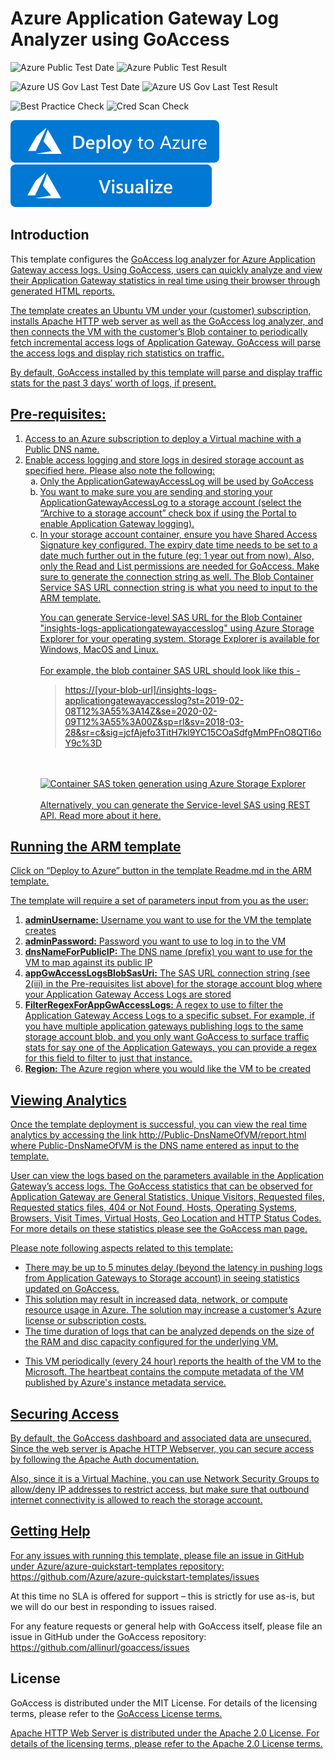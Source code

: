 # Azure Application Gateway Log Analyzer using GoAccess

![Azure Public Test Date](https://azurequickstartsservice.blob.core.windows.net/badges/application-gateway-logviewer-goaccess/PublicLastTestDate.svg)
![Azure Public Test Result](https://azurequickstartsservice.blob.core.windows.net/badges/application-gateway-logviewer-goaccess/PublicDeployment.svg)

![Azure US Gov Last Test Date](https://azurequickstartsservice.blob.core.windows.net/badges/application-gateway-logviewer-goaccess/FairfaxLastTestDate.svg)
![Azure US Gov Last Test Result](https://azurequickstartsservice.blob.core.windows.net/badges/application-gateway-logviewer-goaccess/FairfaxDeployment.svg)

![Best Practice Check](https://azurequickstartsservice.blob.core.windows.net/badges/application-gateway-logviewer-goaccess/BestPracticeResult.svg)
![Cred Scan Check](https://azurequickstartsservice.blob.core.windows.net/badges/application-gateway-logviewer-goaccess/CredScanResult.svg)

[![Deploy To Azure](https://raw.githubusercontent.com/Azure/azure-quickstart-templates/master/1-CONTRIBUTION-GUIDE/images/deploytoazure.svg?sanitize=true)](https://portal.azure.com/#create/Microsoft.Template/uri/https%3A%2F%2Fraw.githubusercontent.com%2FAzure%2Fazure-quickstart-templates%2Fmaster%2Fapplication-gateway-logviewer-goaccess%2Fazuredeploy.json)
[![Visualize](https://raw.githubusercontent.com/Azure/azure-quickstart-templates/master/1-CONTRIBUTION-GUIDE/images/visualizebutton.svg?sanitize=true)](http://armviz.io/#/?load=https%3A%2F%2Fraw.githubusercontent.com%2FAzure%2Fazure-quickstart-templates%2Fmaster%2Fapplication-gateway-logviewer-goaccess%2Fazuredeploy.json)

<h2>Introduction</h2>
This template configures the <a href="https://goaccess.io">GoAccess log analyzer for Azure Application Gateway access logs. Using GoAccess, users can quickly analyze and view their Application Gateway statistics in real time using their browser through generated HTML reports.

The template creates an Ubuntu VM under your (customer) subscription, installs Apache HTTP web server as well as the GoAccess log analyzer, and then connects the VM with the customer’s Blob container to periodically fetch incremental access logs of Application Gateway. GoAccess will parse the access logs and display rich statistics on traffic.

By default, GoAccess installed by this template will parse and display traffic
stats for the past 3 days’ worth of logs, if present.

<h2>Pre-requisites:</h2>
    <ol type="1">
    <li>Access to an Azure subscription to deploy a Virtual machine with a Public DNS name.</li>
    <li>Enable access logging and store logs in desired storage account as specified <a    href="https://docs.microsoft.com/en-us/azure/application-gateway/application-gateway-diagnostics#diagnostic-logging">here. Please also note the following:
    <ol type="a">
        <li>Only the ApplicationGatewayAccessLog will be used by GoAccess</li>
        <li>You want to make sure you are sending and storing your ApplicationGatewayAccessLog to a storage account (select the “Archive to a storage account” check box if using the Portal to enable Application Gateway logging).</li>
        <li>In your storage account container, ensure you have Shared Access Signature key configured. The expiry date time needs to be set to a date much further out in the future (eg: 1 year out from now). Also, only the Read and List permissions are needed for GoAccess. Make sure to generate the connection string as well.  The Blob Container Service SAS URL connection string is what you need to input to the ARM template.
        <p>You can generate Service-level SAS URL for the Blob Container "insights-logs-applicationgatewayaccesslog" using <a href="https://azure.microsoft.com/en-in/features/storage-explorer/">Azure Storage Explorer for your operating system. Storage Explorer is available for Windows, MacOS and Linux.<br /><br />
          For example, the blob container SAS URL should look like this - <blockquote>https://[your-blob-url]/insights-logs-applicationgatewayaccesslog?st=2019-02-08T12%3A55%3A14Z&se=2020-02-09T12%3A55%3A00Z&sp=rl&sv=2018-03-28&sr=c&sig=jcfAjefo3TitH7kl9YC15COaSdfgMmPFnO8QTI6oY9c%3D</blockquote> <br /><br />
<img src="https://user-images.githubusercontent.com/6194147/52483050-f2ec1800-2bd8-11e9-8982-224ddd37dfa9.png" width="1000" title="Container SAS token generation using Azure Storage Explorer">
            <br /><br />Alternatively, you can generate the Service-level SAS using REST API. Read more about it <a href="https://docs.microsoft.com/en-us/rest/api/storageservices/constructing-a-service-sas">here.
          </li>
    </ol>
    </li>
    </ol>

<h2>Running the ARM template</h2>

Click on “Deploy to Azure” button in the template Readme.md in the ARM template.

The template will require a set of parameters input from you as the user:
<ol type="1"> <li><b>adminUsername:</b> Username you want to use for the VM the
template creates</li> <li><b>adminPassword:</b> Password you want to use to log
in to the VM</li> <li><b>dnsNameForPublicIP:</b> The DNS name (prefix) you want
to use for the VM to map against its public IP</li>
<li><b>appGwAccessLogsBlobSasUri:</b> The SAS URL connection string (see 2(iii)
in the Pre-requisites list above) for the storage account blog where your
Application Gateway Access Logs are stored</li>
<li><b>FilterRegexForAppGwAccessLogs:</b> A regex to use to filter the
Application Gateway Access Logs to a specific subset. For example, if you have
multiple application gateways publishing logs to the same storage account blob,
and you only want GoAccess to surface traffic stats for say one of the
Application Gateways, you can provide a regex for this field to filter to just
that instance.</li> <li><b>Region:</b> The Azure region where you would like the
VM to be created</li> </ol>

<h2>Viewing Analytics</h2>

Once the template deployment is successful, you can view the real time analytics
by accessing the link <u>http://Public-DnsNameOfVM/report.html</u> where
Public-DnsNameOfVM is the DNS name entered as input to the template.

User can view the logs based on the parameters available in the Application
Gateway’s access logs. The GoAccess <a href="https://goaccess.io/man">statistics
that can be observed for Application Gateway are General Statistics, Unique
Visitors, Requested files, Requested statics files, 404 or Not Found, Hosts,
Operating Systems, Browsers, Visit Times, Virtual Hosts, Geo Location and HTTP
Status Codes. For more details on these statistics please see the
<a href="https://goaccess.io/man">GoAccess man page.

Please note following aspects related to this template: <ul> <li>There may be up
to 5 minutes delay (beyond the latency in pushing logs from Application Gateways
to Storage account) in seeing statistics updated on GoAccess.</li> <li>This
solution may result in increased data, network, or compute resource usage in
Azure. The solution may increase a customer’s Azure license or subscription
costs.</li> <li>The time duration of logs that can be analyzed depends on the
size of the RAM and disc capacity configured for the underlying VM.</li>
<li>This VM periodically (every 24 hour) reports the health of the VM to the
Microsoft. The heartbeat contains the compute metadata of the VM published by
Azure's
<a href="https://docs.microsoft.com/en-us/azure/virtual-machines/windows/instance-metadata-service">instance
metadata service. </ul>

<h2>Securing Access</h2>

By default, the GoAccess dashboard and associated data are unsecured. Since the
web server is Apache HTTP Webserver, you can secure access by following the
<a href="https://httpd.apache.org/docs/2.4/howto/auth.html">Apache Auth
documentation.

Also, since it is a Virtual Machine, you can use
<a href="https://docs.microsoft.com/en-us/azure/virtual-network/tutorial-filter-network-traffic">Network
Security Groups to allow/deny IP addresses to restrict access, but make sure
that outbound internet connectivity is allowed to reach the storage account.

<h2>Getting Help</h2>

For any issues with running this template, please file an issue in GitHub under
Azure/azure-quickstart-templates repository:
<u>https://github.com/Azure/azure-quickstart-templates/issues</u>

At this time no SLA is offered for support – this is strictly for use as-is, but
we will do our best in responding to issues raised.

For any feature requests or general help with GoAccess itself, please file an
issue in GitHub under the GoAccess repository:
<u>https://github.com/allinurl/goaccess/issues</u>

<h2>License</h2>

GoAccess is distributed under the MIT License. For details of the licensing
terms, please refer to the
<a href="https://github.com/allinurl/goaccess/blob/master/COPYING">GoAccess
License terms.

Apache HTTP Web Server is distributed under the Apache 2.0 License. For details
of the licensing terms, please refer to
<a href="http://www.apache.org/licenses/LICENSE-2.0">the Apache 2.0 License
terms.
